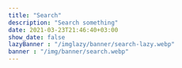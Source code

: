 ```yaml
---
title: "Search"
description: "Search something"
date: 2021-03-23T21:46:40+03:00
show_date: false
lazyBanner : "/imglazy/banner/search-lazy.webp"
banner : "/img/banner/search.webp"
---
```

